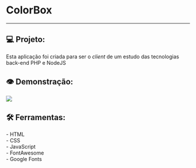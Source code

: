 # ColorBox
---
## 💻 Projeto:
Esta aplicação foi criada para ser o *client* de um estudo das tecnologias back-end PHP e NodeJS  

## 👁 Demonstração:
![](https://raw.githubusercontent.com/filipealvess/ColorBox/main/gif/demo.gif)

## 🛠 Ferramentas:
\- HTML  
\- CSS  
\- JavaScript  
\- FontAwesome  
\- Google Fonts
